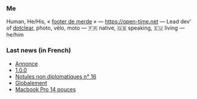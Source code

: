 ### Me

Human, He/His, « [footer de merde](https://open-time.net/post/2013/07/17/La-veritable-histoire-du-Footer-de-merde-) » — https://open-time.net — Lead dev' of [dotclear](https://git.dotclear.org/dev/dotclear), photo, vélo, moto — 🇫🇷 native, 🇬🇧 speaking, 🇪🇺 living — he/him

### Last news (in French)

<!-- BLOG-POST-LIST:START -->
- [Annonce](https://open-time.net/post/2022/11/28/Annonce)
- [1.0.0](https://open-time.net/post/2022/11/27/100)
- [Notules non diplomatiques n° 16](https://open-time.net/post/2022/11/26/Notules-non-diplomatiques-n-16)
- [Globalement](https://open-time.net/post/2022/11/25/Globalement)
- [Macbook Pro 14 pouces](https://open-time.net/post/2022/11/24/Macbook-Pro-14-pouces)
<!-- BLOG-POST-LIST:END -->

